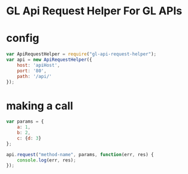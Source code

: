 # GL Api Request Helper For GL APIs

# config
```js
var ApiRequestHelper = require("gl-api-request-helper");
var api = new ApiRequestHelper({
    host: 'apiHost',
    port: '80',
    path: '/api/'
});
```

# making a call 
```js
var params = {
    a: 1,
    b: 2,
    c: {d: 3}
};

api.request("method-name", params, function(err, res) {
    console.log(err, res);
});
```